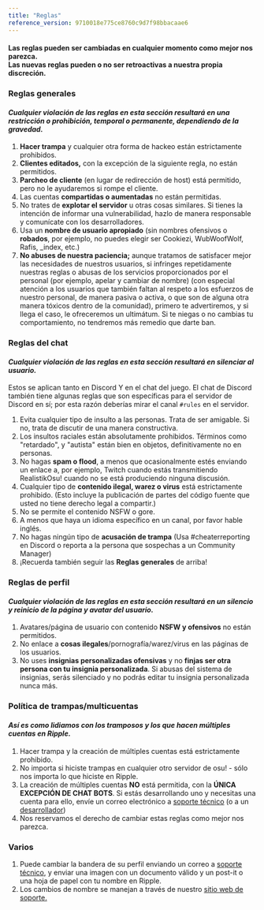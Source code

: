 ```yaml
---
title: "Reglas"
reference_version: 9710018e775ce8760c9d7f98bbacaae6
---
```

<h4 class="cenetered">Las reglas pueden ser cambiadas en cualquier momento como mejor nos parezca.<br>Las nuevas reglas pueden o no ser retroactivas a nuestra propia discreción.</h4>

<h3><i class="game icon"></i> Reglas generales</h3>

#### _Cualquier violación de las reglas en esta sección resultará en una **restricción o prohibición, temporal o permanente**, dependiendo de la gravedad._

1. **Hacer trampa** y cualquier otra forma de hackeo están estrictamente prohibidos.
2. **Clientes editados,** con la excepción de la siguiente regla, no están permitidos.
3. **Parcheo de cliente** (en lugar de redirección de host) está permitido, pero no le ayudaremos si rompe el cliente.
4. Las cuentas **compartidas o aumentadas** no están permitidas.
5. No trates de **explotar el servidor** u otras cosas similares. Si tienes la intención de informar una vulnerabilidad, hazlo de manera responsable y comunícate con los desarrolladores.
6. Usa un **nombre de usuario apropiado** (sin nombres ofensivos o **robados**, por ejemplo, no puedes elegir ser Cookiezi, WubWoofWolf, Rafis, _index, etc.)
7. **No abuses de nuestra paciencia;** aunque tratamos de satisfacer mejor las necesidades de nuestros usuarios, si infringes repetidamente nuestras reglas o abusas de los servicios proporcionados por el personal (por ejemplo, apelar y cambiar de nombre) (con especial atención a los usuarios que también faltan al respeto a los esfuerzos de nuestro personal, de manera pasiva o activa, o que son de alguna otra manera tóxicos dentro de la comunidad), primero te advertiremos, y si llega el caso, le ofreceremos un ultimátum. Si te niegas o no cambias tu comportamiento, no tendremos más remedio que darte ban.

<h3><i class="comment icon"></i> Reglas del chat</h3>

#### _Cualquier violación de las reglas en esta sección resultará en **silenciar al usuario**._

Estos se aplican tanto en Discord Y en el chat del juego. El chat de Discord también tiene algunas reglas que son específicas para el servidor de Discord en sí; por esta razón deberías mirar el canal `#rules` en el servidor.

1. Evita cualquier tipo de insulto a las personas. Trata de ser amigable. Si no, trata de discutir de una manera constructiva.
2. Los insultos raciales están absolutamente prohibidos. Términos como "retardado", y "autista" están bien en objetos, definitivamente no en personas.
3. No hagas **spam o flood**, a menos que ocasionalmente estés enviando un enlace a, por ejemplo, Twitch cuando estás transmitiendo RealistikOsu! cuando no se está produciendo ninguna discusión.
4. Cualquier tipo de **contenido ilegal, warez o virus** está estrictamente prohibido. (Esto incluye la publicación de partes del código fuente que usted no tiene derecho legal a compartir.)
5. No se permite el contenido NSFW o gore.
6. A menos que haya un idioma específico en un canal, por favor hable inglés.
7. No hagas ningún tipo de **acusación de trampa** (Usa #cheaterreporting en Discord o reporta a la persona que sospechas a un Community Manager)
8. ¡Recuerda también seguir las **Reglas generales** de arriba!

<h3><i class="user icon"></i> Reglas de perfil</h3>

#### _Cualquier violación de las reglas en esta sección resultará en un **silencio y reinicio de la página y avatar del usuario**._

1. Avatares/página de usuario con contenido **NSFW y ofensivos** no están permitidos.
2. No enlace a **cosas ilegales**/pornografía/warez/virus en las páginas de los usuarios.
3. No uses **insignias personalizadas ofensivas** y no **finjas ser otra persona con tu insignia personalizada**. Si abusas del sistema de insignias, serás silenciado y no podrás editar tu insignia personalizada nunca más.

<h3><i class="file text outline icon"></i> Política de trampas/multicuentas</h3>

#### _Así es como lidiamos con los tramposos y los que hacen múltiples cuentas en Ripple._

1. Hacer trampa y la creación de múltiples cuentas está estrictamente prohibido.
2. No importa si hiciste trampas en cualquier otro servidor de osu! - sólo nos importa lo que hiciste en Ripple.
3. La creación de múltiples cuentas **NO** está permitida, con la **ÚNICA EXCEPCIÓN DE CHAT BOTS**.  Si estás desarrollando uno y necesitas una cuenta para ello,  envíe un correo electrónico a [soporte técnico](mailto:rosusupport@protonmail.com) (o a un [desarrollador](mailto:rosusupport@protonmail.com))
4. Nos reservamos el derecho de cambiar estas reglas como mejor nos parezca.

<h3><i class="list layout icon"></i> Varios</h3>

1. Puede cambiar la bandera de su perfil enviando un correo a [soporte técnico](mailto:rosusupport@protonmail.com), y enviar una imagen con un documento válido y un post-it o una hoja de papel con tu nombre en Ripple.
2. Los cambios de nombre se manejan a través de nuestro [sitio web de soporte.](https://support.ripple.moe)

